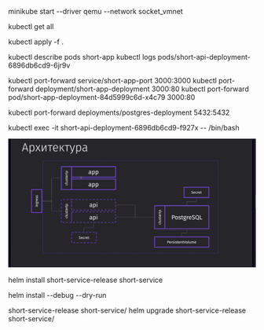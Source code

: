 <!--
НА докер драйвере не работает ингресс и NodePort, qemu самый стабильный на маке любой версии (да и на винде походу тоже), но без --network socket_vmnet не будет работать ингресс и NodePort
Для ингресса обязательно включить аддон и прописать домент в /etc/hosts
brew install socket_vmnet
brew tap homebrew/services
HOMEBREW=$(which brew) && sudo ${HOMEBREW} services start socket_vmnet

mkdir -p ${HOMEBREW_PREFIX}/var/run
sudo ${HOMEBREW_PREFIX}/opt/socket_vmnet/bin/socket_vmnet --vmnet-gateway=192.168.105.1 ${HOMEBREW_PREFIX}/var/run/socket_vmnet
-->

minikube start --driver qemu --network socket_vmnet

<!--
лагает, иногда перед придется написать
rm -rf ~/.minikube
 -->

kubectl get all

kubectl apply -f .

kubectl describe pods short-app
kubectl logs pods/short-api-deployment-6896db6cd9-6jr9v

kubectl port-forward service/short-app-port 3000:3000
kubectl port-forward deployment/short-app-deployment 3000:80
kubectl port-forward pod/short-app-deployment-84d5999c6d-x4c79 3000:80

kubectl port-forward deployments/postgres-deployment 5432:5432

kubectl exec -it short-api-deployment-6896db6cd9-f927x -- /bin/bash

![Alt text](image.png)

<!-- Нужно выполнить миграцию по созданию таблицы в поде с постгрей (иначе будет 500 от бека)
CREATE TABLE "Link" (
	"id" serial NOT NULL,
	"url" TEXT NOT NULL,
	"hash" TEXT NOT NULL
)
-->

<!-- HELM -->
helm install short-service-release short-service
<!-- Если нужно посмотреть что подставит helm в файлы манифестов, то юзаем debug dry-run (не запуская при этом наш чарт на кластере) -->
helm install --debug --dry-run 


short-service-release short-service/ 
helm upgrade short-service-release short-service/